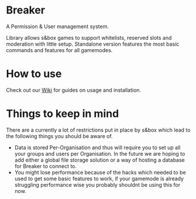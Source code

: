 # Breaker
A Permission & User management system.

Library allows s&box games to support whitelists, reserved slots and moderation with little setup.
Standalone version features the most basic commands and features for all gamemodes.

# How to use
Check out our [Wiki](https://github.com/AmperSoftware/breaker/wiki) for guides on usage and installation.

# Things to keep in mind
There are a currently a lot of restrictions put in place by s&box which lead to the following things you should be aware of.
- Data is stored Per-Organisation and thus will require you to set up all your groups and users per Organisation.
  In the future we are hoping to add either a global file storage solution or a way of hosting a database for Breaker to connect to.
- You might lose performance because of the hacks which needed to be used to get some basic features to work,
  if your gamemode is already struggling performance wise you probably shouldnt be using this for now.
